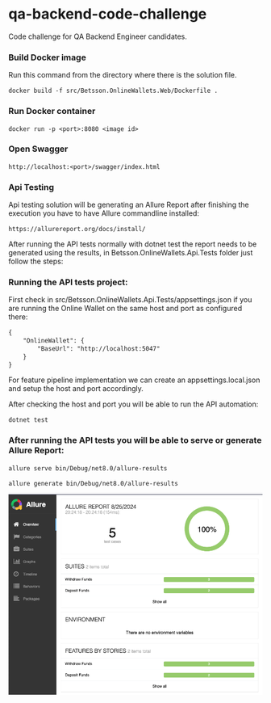 # qa-backend-code-challenge

Code challenge for QA Backend Engineer candidates.

### Build Docker image

Run this command from the directory where there is the solution file.

```
docker build -f src/Betsson.OnlineWallets.Web/Dockerfile .
```

### Run Docker container

```
docker run -p <port>:8080 <image id>
```

### Open Swagger

```
http://localhost:<port>/swagger/index.html
```

### Api Testing

Api testing solution will be generating an Allure Report after finishing the execution you have to have Allure commandline installed:

```
https://allurereport.org/docs/install/
```

After running the API tests normally with dotnet test the report needs to be generated using the results, in Betsson.OnlineWallets.Api.Tests folder just follow the steps:

### Running the API tests project:

First check in src/Betsson.OnlineWallets.Api.Tests/appsettings.json if you are running the Online Wallet on the same host and port as configured there:

```
{
    "OnlineWallet": {
        "BaseUrl": "http://localhost:5047"
    }
}
```

For feature pipeline implementation we can create an appsettings.local.json and setup the host and port accordingly.

After checking the host and port you will be able to run the API automation:

```
dotnet test
```

### After running the API tests you will be able to serve or generate Allure Report:

```
allure serve bin/Debug/net8.0/allure-results
```

```
allure generate bin/Debug/net8.0/allure-results
```

![plot](allurereport.png)